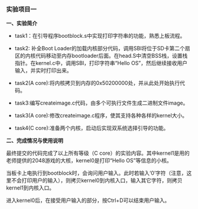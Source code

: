 <h3>实验项目一</h3>
<p><strong>一、实验简介</strong></p>
<ul>
<li>task1：在引导程序bootblock.s中实现打印字符串的功能，熟悉上板流程。</li></ul>

<ul>
<li>task2: 补全Boot Loader的加载内核部分代码，调用SBI将位于SD卡第二个扇区的内核代码移动至内存bootloader后面。在head.S中清空BSS栈，设置栈指针。在kernel.c中，调用SBI，打印字符串“Hello OS”，然后继续接收用户输入，并实时打印出来。</li>

</ul>
<ul>
<li>task2(A core):将内核拷贝到内存的0x50200000处，并从此处开始执行代码。</li>
</ul>

<ul>
<li>task3:编写createimage.c代码，由多个可执行文件生成二进制文件image。</li>

</ul>
<ul>
<li>task3(A core):修改createimage.c程序，使其支持各种各样的kernel大小。</li>

</ul>
<ul>
<li>task4(C core):准备两个内核，启动后实现双系统选择引导的功能。</li>
</ul>

<p><strong>二、完成情况与使用说明</strong></p>
<p>	最终提交的代码完成了以上所有等级（C core）的实验内容。其中kernel1是用的老师提供的2048游戏的大核，kernel0是打印“Hello OS”等信息的小核。</p>
<p>	当板卡上电执行到bootblock时，会询问用户输入。此时若输入‘0’字符（注意，这里不会打印用户的输入），则拷贝kernel0到内核入口，输入其它字符，则拷贝kernel1到内核入口。</p>
<p>	进入kernel0后，在接受用户输入的部分，按Ctrl+D可以结束用户输入。</p>